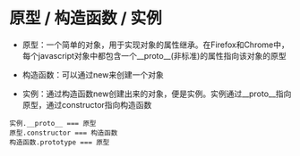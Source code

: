 #  原型 / 构造函数 / 实例
  - 原型：一个简单的对象，用于实现对象的属性继承。在Firefox和Chrome中，每个javascript对象中都包含一个__proto__(非标准)的属性指向该对象的原型

  - 构造函数：可以通过new来创建一个对象

  - 实例：通过构造函数new创建出来的对象，便是实例。实例通过__proto__指向原型，通过constructor指向构造函数

  ```
  实例.__proto__ === 原型
  原型.constructor === 构造函数
  构造函数.prototype === 原型
  ```